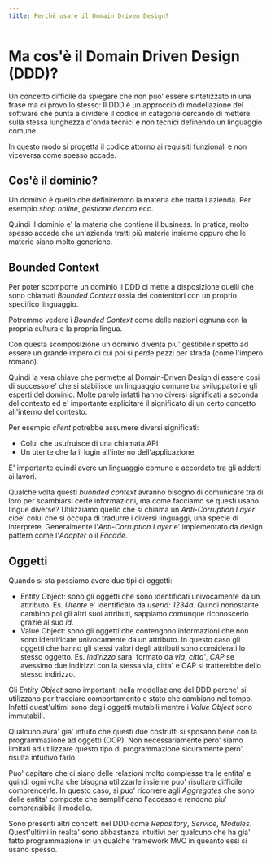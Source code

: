 ```yaml
---
title: Perchè usare il Domain Driven Design?
---
```


# Ma cos'è il Domain Driven Design (DDD)?

Un concetto difficile da spiegare che non puo' essere sintetizzato in una frase ma ci provo lo stesso: 
Il DDD è un approccio di modellazione del software che punta a dividere il codice in categorie cercando di mettere sulla stessa lunghezza d'onda tecnici e non tecnici definendo un linguaggio comune.

In questo modo si progetta il codice attorno ai requisiti funzionali e non viceversa come spesso accade.

## Cos'è il dominio?

Un dominio è quello che definiremmo la materia che tratta l'azienda. Per esempio *shop online*, *gestione denaro* ecc.

Quindi il dominio e' la materia che contiene il business. In pratica, molto spesso accade che un'azienda tratti più materie insieme oppure che le materie siano molto generiche.

## Bounded Context

Per poter scomporre un dominio il DDD ci mette a disposizione quelli che sono chiamati *Bounded Context* ossia dei contenitori con un proprio specifico linguaggio.

Potremmo vedere i *Bounded Context* come delle nazioni ognuna con la propria cultura e la propria lingua.

Con questa scomposizione un dominio diventa piu' gestibile rispetto ad essere un grande impero di cui poi si perde pezzi per strada (come l'impero romano).

Quindi la vera chiave che permette al Domain-Driven Design di essere cosi di successo e' che si stabilisce un linguaggio comune tra sviluppatori e gli esperti del dominio.
Molte parole infatti hanno diversi significati a seconda del contesto ed e' importante esplicitare il significato di un certo concetto all'interno del contesto.

Per esempio *client* potrebbe assumere diversi significati:

- Colui che usufruisce di una chiamata API
- Un utente che fa il login all'interno dell'applicazione

E' importante quindi avere un linguaggio comune e accordato tra gli addetti ai lavori.

Qualche volta questi *buonded context* avranno bisogno di comunicare tra di loro per scambiarsi certe informazioni, ma come facciamo se questi usano lingue diverse? 
Utilizziamo quello che si chiama un *Anti-Corruption Layer* cioe' colui che si occupa di tradurre i diversi linguaggi, una specie di interprete. 
Generalmente l'*Anti-Corruption Layer* e' implementato da design pattern come l'*Adapter* o il *Facade*.


## Oggetti

Quando si sta possiamo avere due tipi di oggetti:
- Entity Object: sono gli oggetti che sono identificati univocamente da un attributo. Es. *Utente* e' identificato da *userId: 1234a*. Quindi nonostante cambino poi gli altri suoi attributi, sappiamo comunque riconoscerlo grazie al suo *id*.
- Value Object: sono gli oggetti che contengono informazioni che non sono identificate univocamente da un attributo. In questo caso gli oggetti che hanno gli stessi valori degli attributi sono considerati lo stesso oggetto. Es. *Indirizzo* sara' formato da *via*, *citta'*, *CAP* se avessimo due indirizzi con la stessa via, citta' e CAP si tratterebbe dello stesso indirizzo.

Gli *Entity Object* sono importanti nella modellazione del DDD perche' si utilizzano per tracciare comportamento e stato che cambiano nel tempo. Infatti quest'ultimi sono degli oggetti mutabili mentre i *Value Object* sono immutabili.

Qualcuno avra' gia' intuito che questi due costrutti si sposano bene con la programmazione ad oggetti (OOP). Non necessariamente pero' siamo limitati ad utilizzare questo tipo di programmazione sicuramente pero', risulta intuitivo farlo.


Puo' capitare che ci siano delle relazioni molto complesse tra le entita' e quindi ogni volta che bisogna utilizzarle insieme puo' risultare difficile comprenderle. In questo caso, si puo' ricorrere agli *Aggregates* che sono delle entita' composte che semplificano l'accesso e rendono piu' comprensibile il modello.

Sono presenti altri concetti nel DDD come *Repository*, *Service*,  *Modules*. Quest'ultimi in realta' sono abbastanza intuitivi per qualcuno che ha gia' fatto programmazione in un qualche framework MVC in queanto essi si usano spesso.
